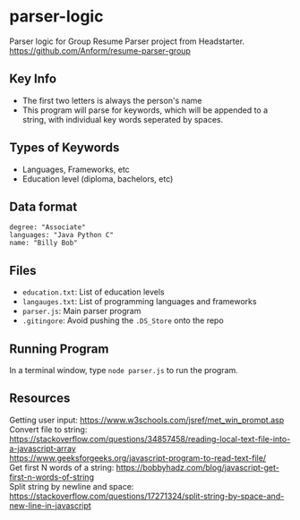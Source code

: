 # parser-logic

Parser logic for Group Resume Parser project from Headstarter. https://github.com/Anform/resume-parser-group

## Key Info
- The first two letters is always the person's name
- This program will parse for keywords, which will be appended to a string, with individual key words seperated by spaces.

## Types of Keywords
- Languages, Frameworks, etc
- Education level (diploma, bachelors, etc)

## Data format
```
degree: "Associate"
languages: "Java Python C"
name: "Billy Bob"
```

## Files
- `education.txt`: List of education levels
- `langauges.txt`: List of programming languages and frameworks
- `parser.js`: Main parser program
- `.gitingore`: Avoid pushing the `.DS_Store` onto the repo

## Running Program
In a terminal window, type `node parser.js` to run the program.

## Resources
Getting user input: https://www.w3schools.com/jsref/met_win_prompt.asp <br>
Convert file to string: <br>
https://stackoverflow.com/questions/34857458/reading-local-text-file-into-a-javascript-array <br>
https://www.geeksforgeeks.org/javascript-program-to-read-text-file/ <br>
Get first N words of a string: https://bobbyhadz.com/blog/javascript-get-first-n-words-of-string <br>
Split string by newline and space: https://stackoverflow.com/questions/17271324/split-string-by-space-and-new-line-in-javascript <br>